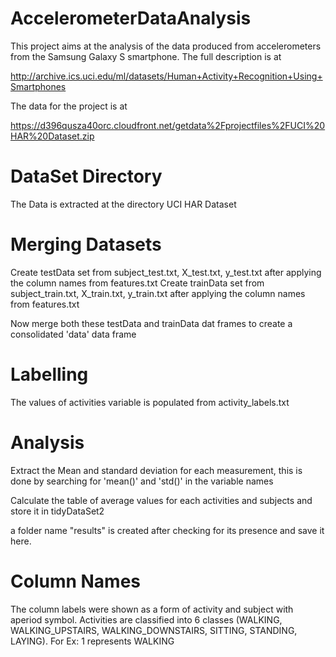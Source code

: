 AccelerometerDataAnalysis
=========================

This project aims at the analysis of the data produced from accelerometers from the Samsung Galaxy S smartphone.
The full description is at 

http://archive.ics.uci.edu/ml/datasets/Human+Activity+Recognition+Using+Smartphones 

The data for the project is at

https://d396qusza40orc.cloudfront.net/getdata%2Fprojectfiles%2FUCI%20HAR%20Dataset.zip 

DataSet Directory
=================

The Data is extracted at the directory UCI HAR Dataset

Merging Datasets
================

Create testData set from subject_test.txt, X_test.txt, y_test.txt after applying the column names from features.txt
Create trainData set from subject_train.txt, X_train.txt, y_train.txt after applying the column names from features.txt

Now merge both these testData and trainData dat frames  to create a consolidated 'data' data frame

Labelling
========
The values of activities variable is populated from activity_labels.txt

Analysis
===========
Extract the Mean and standard deviation for each measurement, this is done by searching for 'mean()' and 'std()' in the variable names

Calculate the  table of average values for each activities and subjects and store it in tidyDataSet2

a folder name "results" is created after checking for its presence and save it here.

Column Names
============
The column labels were shown as a form of activity and subject with aperiod symbol. Activities are classified into 6 classes (WALKING, WALKING_UPSTAIRS, WALKING_DOWNSTAIRS, SITTING, STANDING, LAYING). For Ex: 1 represents WALKING

